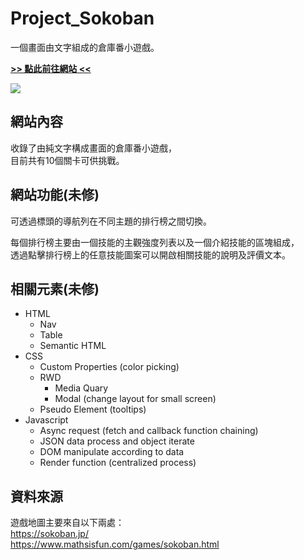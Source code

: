 # Project_Sokoban
一個畫面由文字組成的倉庫番小遊戲。

[**>> 點此前往網站 <<**](https://calaser.github.io/Project_Sokoban)

<img src="https://i.imgur.com/3G6ANM5.png">

## 網站內容
收錄了由純文字構成畫面的倉庫番小遊戲，<br />
目前共有10個關卡可供挑戰。

## 網站功能(未修)
可透過標頭的導航列在不同主題的排行榜之間切換。

每個排行榜主要由一個技能的主觀強度列表以及一個介紹技能的區塊組成，<br />
透過點擊排行榜上的任意技能圖案可以開啟相關技能的說明及評價文本。


## 相關元素(未修)
+ HTML
  - Nav
  - Table
  - Semantic HTML
+ CSS
  - Custom Properties (color picking)
  - RWD
    * Media Quary
    * Modal (change layout for small screen)
  - Pseudo Element (tooltips)
+ Javascript
  - Async request (fetch and callback function chaining)
  - JSON data process and object iterate
  - DOM manipulate according to data
  - Render function (centralized process)

## 資料來源
遊戲地圖主要來自以下兩處：<br />
https://sokoban.jp/<br />
https://www.mathsisfun.com/games/sokoban.html
